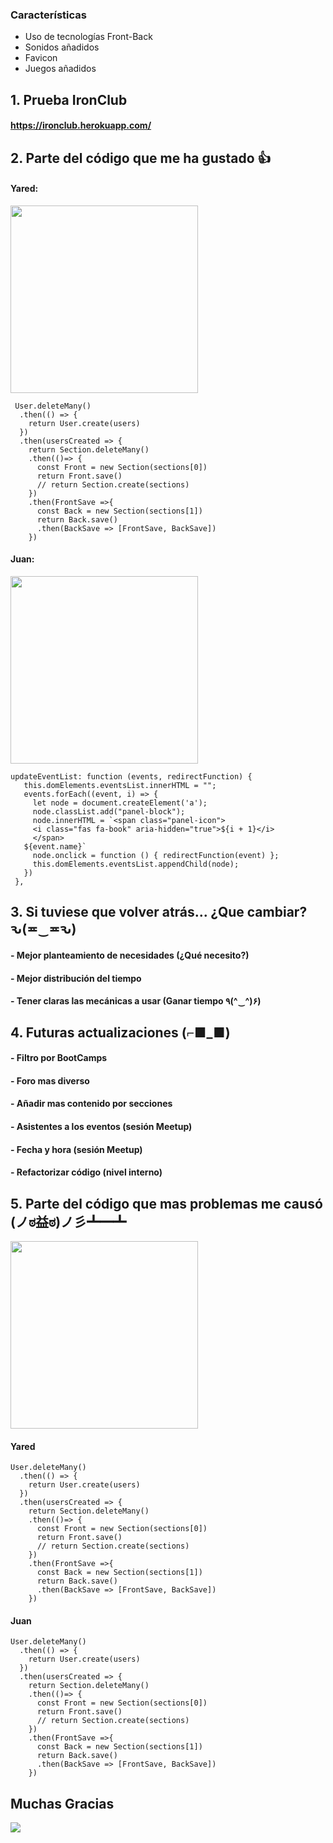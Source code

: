 ### Características
* Uso de tecnologías Front-Back
* Sonidos añadidos
* Favicon
* Juegos añadidos

## 1. Prueba IronClub
#### https://ironclub.herokuapp.com/

## 2. Parte del código que me ha gustado :+1:
#### Yared:
<img src="https://steemitimages.com/0x0/https://cdn.steemitimages.com/DQmXJ7yXv2sA4bdkzgCaHNG4Yf2uANB7KV3wGuaJFsj4APD/3F386B17-C268-42DF-9C33-0E920A7C05A2.gif" width="300">

```
 User.deleteMany()
  .then(() => {
    return User.create(users)
  })
  .then(usersCreated => {
    return Section.deleteMany()
    .then(()=> {
      const Front = new Section(sections[0])
      return Front.save()
      // return Section.create(sections)
    })
    .then(FrontSave =>{
      const Back = new Section(sections[1])
      return Back.save()
      .then(BackSave => [FrontSave, BackSave])
    })
```

#### Juan:
<img src="https://vignette.wikia.nocookie.net/crayonshinchan/images/0/00/Action_mask_shin.gif/revision/latest?cb=20161220083135" width="300">

```
updateEventList: function (events, redirectFunction) {
   this.domElements.eventsList.innerHTML = "";
   events.forEach((event, i) => {
     let node = document.createElement('a');
     node.classList.add("panel-block");
     node.innerHTML = `<span class="panel-icon">
     <i class="fas fa-book" aria-hidden="true">${i + 1}</i>
     </span>
   ${event.name}`
     node.onclick = function () { redirectFunction(event) };
     this.domElements.eventsList.appendChild(node);
   })
 },
```
## 3. Si tuviese que volver atrás... ¿Que cambiar? ԅ(≖‿≖ԅ)
#### - Mejor planteamiento de necesidades (¿Qué necesito?)
#### - Mejor distribución del tiempo
#### - Tener claras las mecánicas a usar (Ganar tiempo ٩(^‿^)۶)

## 4. Futuras actualizaciones (⌐■_■) 
#### - Filtro por BootCamps
#### - Foro mas diverso
#### - Añadir mas contenido por secciones
#### - Asistentes a los eventos (sesión Meetup)
#### - Fecha y hora (sesión Meetup)
#### - Refactorizar código (nivel interno)


## 5. Parte del código que mas problemas me causó (ノಠ益ಠ)ノ彡┻━┻
<img src="https://i.pinimg.com/originals/07/40/81/074081559e941cc874470c5ddf50e6d3.gif" width="300">

#### Yared
```
User.deleteMany()
  .then(() => {
    return User.create(users)
  })
  .then(usersCreated => {
    return Section.deleteMany()
    .then(()=> {
      const Front = new Section(sections[0])
      return Front.save()
      // return Section.create(sections)
    })
    .then(FrontSave =>{
      const Back = new Section(sections[1])
      return Back.save()
      .then(BackSave => [FrontSave, BackSave])
    })
 ```
 
 #### Juan
```
User.deleteMany()
  .then(() => {
    return User.create(users)
  })
  .then(usersCreated => {
    return Section.deleteMany()
    .then(()=> {
      const Front = new Section(sections[0])
      return Front.save()
      // return Section.create(sections)
    })
    .then(FrontSave =>{
      const Back = new Section(sections[1])
      return Back.save()
      .then(BackSave => [FrontSave, BackSave])
    })
 ```
 ## Muchas Gracias
 <img src="https://i.pinimg.com/originals/73/bd/df/73bddf0c143cec98915da19b3c004bb4.gif">